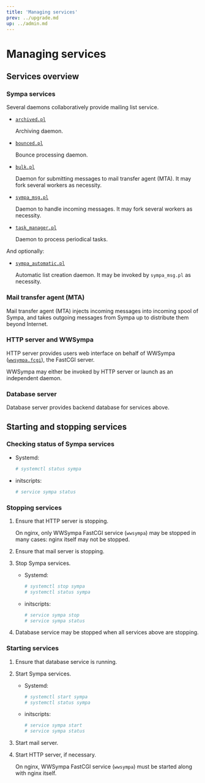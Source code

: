 ```yaml
---
title: 'Managing services'
prev: ../upgrade.md
up: ../admin.md
---
```


Managing services
=================

Services overview
-----------------

### Sympa services

Several daemons collaboratively provide mailing list service.

  * [``archived.pl``](../man/archived.8.md)

    Archiving daemon.

  * [``bounced.pl``](../man/bounced.8.md)

    Bounce processing daemon.

  * [``bulk.pl``](../man/bulk.8.md)

    Daemon for submitting messages to mail transfer agent (MTA).
    It may fork several workers as necessity.

  * [``sympa_msg.pl``](../man/sympa_msg.8.md)

    Daemon to handle incoming messages.
    It may fork several workers as necessity.

  * [``task_manager.pl``](../man/task_manager.8.md)

    Daemon to process periodical tasks.

And optionally:

  * [``sympa_automatic.pl``](../man/sympa_automatic.8.md)

    Automatic list creation daemon.
    It may be invoked by ``sympa_msg.pl`` as necessity.

### Mail transfer agent (MTA)

Mail transfer agent (MTA) injects incoming messages into incoming spool of
Sympa, and takes outgoing messages from Sympa up to distribute them beyond
Internet.

### HTTP server and WWSympa

HTTP server provides users web interface on behalf of WWSympa
([``wwsympa.fcgi``](../man/wwsympa.8.md)), the FastCGI server.

WWSympa may either be invoked by HTTP server or launch as an independent
daemon.

### Database server

Database server provides backend database for services above.

Starting and stopping services
------------------------------

### Checking status of Sympa services

  * Systemd:
    ```bash
    # systemctl status sympa
    ```

  * initscripts:
    ```bash
    # service sympa status
    ```

### Stopping services

  1. Ensure that HTTP server is stopping.

     On nginx, only WWSympa FastCGI service (``wwsympa``) may be stopped
     in many cases: nginx itself may not be stopped.

  2. Ensure that mail server is stopping.

  3. Stop Sympa services.

       * Systemd:
         ```bash
         # systemctl stop sympa
         # systemctl status sympa
         ```

       * initscripts:
         ```bash
         # service sympa stop
         # service sympa status
         ```

  4. Database service may be stopped when all services above are stopping.

### Starting services

  1. Ensure that database service is running.

  2. Start Sympa services.

       * Systemd:
         ```bash
         # systemctl start sympa
         # systemctl status sympa
         ```

       * initscripts:
         ```bash
         # service sympa start
         # service sympa status
         ```

  3. Start mail server.

  4. Start HTTP server, if necessary.

     On nginx, WWSympa FastCGI service (``wwsympa``) must be started
     along with nginx itself.

